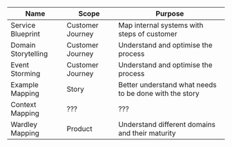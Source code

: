 | Name                | Scope            | Purpose                                                |
|---------------------|------------------|--------------------------------------------------------|
| Service Blueprint   | Customer Journey | Map internal systems with steps of customer            |
| Domain Storytelling | Customer Journey | Understand and optimise the process                    |
| Event Storming      | Customer Journey | Understand and optimise the process                    |
| Example Mapping     | Story            | Better understand what needs to be done with the story |
| Context Mapping     | ???              | ???                                                    |
| Wardley Mapping     | Product          | Understand different domains and their maturity        |
